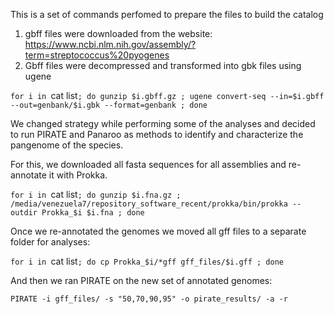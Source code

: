 This is a set of commands perfomed to prepare the files to build the catalog

1. gbff files were downloaded from the website: https://www.ncbi.nlm.nih.gov/assembly/?term=streptococcus%20pyogenes
2. Gbff files were decompressed and transformed into gbk files using ugene

`for i in `cat list`; do gunzip $i.gbff.gz ; ugene convert-seq --in=$i.gbff --out=genbank/$i.gbk --format=genbank ; done`

We changed strategy while performing some of the analyses and decided to run PIRATE and Panaroo as methods to identify and characterize the pangenome of the species. 

For this, we downloaded all fasta sequences for all assemblies and re-annotate it with Prokka.
 
 `for i in `cat list`; do gunzip $i.fna.gz ; /media/venezuela7/repository_software_recent/prokka/bin/prokka --outdir Prokka_$i $i.fna ; done`
 
Once we re-annotated the genomes we moved all gff files to a separate folder for analyses:

`for i in `cat list`; do cp Prokka_$i/*gff gff_files/$i.gff ; done`

And then we ran PIRATE on the new set of annotated genomes:

`PIRATE -i gff_files/ -s "50,70,90,95" -o pirate_results/ -a -r`
